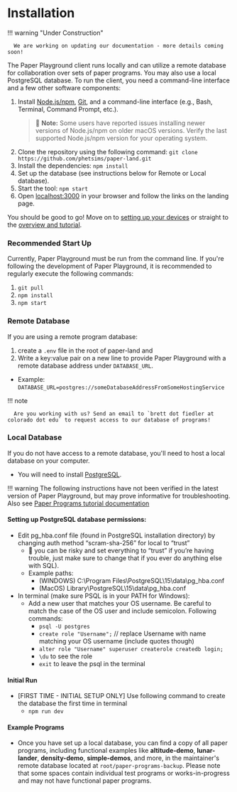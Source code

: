 
# Installation

!!! warning "Under Construction" 
      
      We are working on updating our documentation - more details coming soon!

The Paper Playground client runs locally and can utilize a remote database for collaboration over sets of paper programs. You may also use a local PostgreSQL database. To run the client, you need a command-line interface and a few other software components:

1. Install [Node.js/npm](https://nodejs.org/en/), [Git](https://git-scm.com/), and a command-line interface (e.g., Bash, Terminal, Command Prompt, etc.).
   > :red_circle: **Note:** Some users have reported issues installing newer versions of Node.js/npm on older macOS versions. Verify the last supported Node.js/npm version for your operating system.
2. Clone the repository using the following command: `git clone https://github.com/phetsims/paper-land.git`
3. Install the dependencies: `npm install`
4. Set up the database (see instructions below for Remote or Local database).
5. Start the tool: `npm start`
6. Open [localhost:3000](http://localhost:3000/) in your browser and follow the links on the landing page.


You should be good to go! Move on to [setting up your devices](device-setup.md) or straight to the [overview and tutorial](../use/tutorial.md).

### Recommended Start Up

Currently, Paper Playground must be run from the command line. If you're following the development of Paper Playground, it is recommended to regularly execute the following commands:

1. `git pull`
2. `npm install`
3. `npm start`

### Remote Database

If you are using a remote program database: 

1. create a `.env` file in the root of paper-land and 
2. Write a key:value pair on a new line to provide Paper Playground with a remote database address under `DATABASE_URL`.
  - Example: `DATABASE_URL=postgres://someDatabaseAddressFromSomeHostingService`

!!! note

      Are you working with us? Send an email to `brett dot fiedler at colorado dot edu` to request access to our database of programs!

### Local Database

If you do not have access to a remote database, you'll need to host a local database on your computer.

- You will need to install [PostgreSQL](https://www.postgresql.org/download/).

!!! warning
      The following instructions have not been verified in the latest version of Paper Playground, but may prove informative for troubleshooting. Also see [Paper Programs tutorial documentation](https://github.com/janpaul123/paperprograms/blob/master/docs/tutorial.md#optional-setting-up-the-server-locally)

#### Setting up PostgreSQL database permissions:
- Edit pg_hba.conf file (found in PostgreSQL installation directory) by changing auth method “scram-sha-256” for local to “trust”  
    - :red_circle: you can be risky and set everything to “trust” if you’re having trouble, just make sure to change that if you ever do anything else with SQL).
    - Example paths: 
        - (WINDOWS) C:\Program Files\PostgreSQL\15\data\pg_hba.conf 
        - (MacOS) Library\PostgreSQL\15\data\pg_hba.conf
- In terminal (make sure PSQL is in your PATH for Windows):
  - Add a new user that matches your OS username. Be careful to match the case of the OS user and include semicolon. Following commands:
      - `psql -U postgres`
      - `create role "Username";` // replace Username with name matching your OS username (include quotes though)
      - `alter role "Username" superuser createrole createdb login;`
      - `\du` to see the role
      - `exit` to leave the psql in the terminal

#### Initial Run
- [FIRST TIME - INITIAL SETUP ONLY] Use following command to create the database the first time in terminal
  - `npm run dev`

#### Example Programs
- Once you have set up a local database, you can find a copy of all paper programs, including functional examples like **altitude-demo**, **lunar-lander**, **density-demo**, **simple-demos**, and more, in the maintainer's remote database located at `root/paper-programs-backup`. Please note that some spaces contain individual test programs or works-in-progress and may not have functional paper programs.

